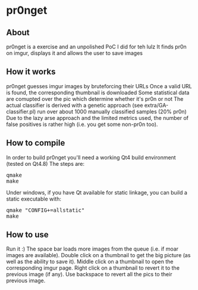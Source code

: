 pr0nget
=======


About
-----

pr0nget is a exercise and an unpolished PoC I did for teh lulz
It finds pr0n on imgur, displays it and allows the user to save images


How it works
------------

pr0nget guesses imgur images by bruteforcing their URLs
Once a valid URL is found, the corresponding thumbnail is downloaded
Some statistical data are comupted over the pic which determine whether it's pr0n or not
The actual classifier is derived with a genetic approach (see extra/GA-classifier.pl) run over about 1000 manually classified samples (20% pr0n)
Due to the lazy arse approach and the limited metrics used, the number of false positives is rather high (i.e. you get some non-pr0n too).


How to compile
--------------

In order to build pr0nget you'll need a working Qt4 build environment (tested on Qt4.8)
The steps are:
<pre>
qmake
make
</pre>

Under windows, if you have Qt available for static linkage, you can build a static executable with:
<pre>
qmake "CONFIG+=allstatic"
make
</pre>


How to use
----------

Run it :)
The space bar loads more images from the queue (i.e. if moar images are available).
Double click on a thumbnail to get the big picture (as well as the ability to save it).
Middle click on a thumbnail to open the corresponding imgur page.
Right click on a thumbnail to revert it to the previous image (if any).
Use backspace to revert all the pics to their previous image.


